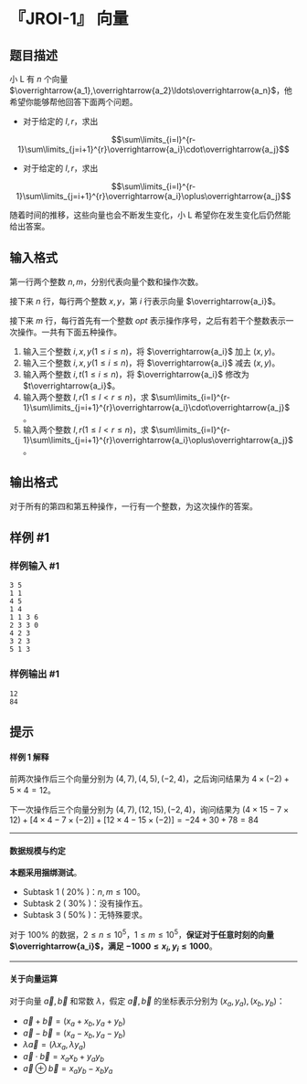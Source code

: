 # 『JROI-1』  向量

## 题目描述

小 L 有 $n$ 个向量 $\overrightarrow{a_1},\overrightarrow{a_2}\ldots\overrightarrow{a_n}$，他希望你能够帮他回答下面两个问题。

+ 对于给定的 $l,r$，求出 

$$\sum\limits_{i=l}^{r-1}\sum\limits_{j=i+1}^{r}\overrightarrow{a_i}\cdot\overrightarrow{a_j}$$


+ 对于给定的 $l,r$，求出 

$$\sum\limits_{i=l}^{r-1}\sum\limits_{j=i+1}^{r}\overrightarrow{a_i}\oplus\overrightarrow{a_j}$$

随着时间的推移，这些向量也会不断发生变化，小 L 希望你在发生变化后仍然能给出答案。

## 输入格式

第一行两个整数 $n,m$，分别代表向量个数和操作次数。  

接下来 $n$ 行，每行两个整数 $x,y$，第 $i$ 行表示向量 $\overrightarrow{a_i}$。  

接下来 $m$ 行，每行首先有一个整数 $opt$ 表示操作序号，之后有若干个整数表示一次操作。一共有下面五种操作。

1. 输入三个整数 $i,x,y(1\leq i\leq n)$，将 $\overrightarrow{a_i}$ 加上 $(x,y)$。
1. 输入三个整数 $i,x,y(1\leq i\leq n)$，将 $\overrightarrow{a_i}$ 减去 $(x,y)$。
1. 输入两个整数 $i,t(1\leq i\leq n)$，将 $\overrightarrow{a_i}$ 修改为 $t\overrightarrow{a_i}$。
1. 输入两个整数 $l,r(1\leq l<r\leq n)$，求 $\sum\limits_{i=l}^{r-1}\sum\limits_{j=i+1}^{r}\overrightarrow{a_i}\cdot\overrightarrow{a_j}$。
1. 输入两个整数 $l,r(1\leq l<r\leq n)$，求 $\sum\limits_{i=l}^{r-1}\sum\limits_{j=i+1}^{r}\overrightarrow{a_i}\oplus\overrightarrow{a_j}$。

## 输出格式

对于所有的第四和第五种操作，一行有一个整数，为这次操作的答案。

## 样例 #1

### 样例输入 #1
```
3 5
1 1
4 5
1 4
1 1 3 6
2 3 3 0
4 2 3
3 2 3
5 1 3
```

### 样例输出 #1

```
12
84
```

## 提示

#### 样例 1 解释

前两次操作后三个向量分别为 $(4,7),(4,5),(-2,4)$，之后询问结果为 $4 \times(-2)+5\times4=12$。

下一次操作后三个向量分别为 $(4,7),(12,15),(-2,4)$，询问结果为 $(4\times15-7\times12)+[4\times4-7\times(-2)]+[12\times4-15\times(-2)]=-24+30+78=84$

-----------
#### 数据规模与约定
**本题采用捆绑测试**。
+ Subtask 1 ( $20\%$ )：$n,m\leq 100$。
+ Subtask 2 ( $30\%$ )：没有操作五。
+ Subtask 3 ( $50\%$ )：无特殊要求。

对于 $100\%$ 的数据，$2\leq n\leq 10^5$，$1\leq m\leq 10^5$，**保证对于任意时刻的向量 $\overrightarrow{a_i}$，满足 $-1000\leq x_i,y_i\leq 1000$**。

-----------
#### 关于向量运算

对于向量 $\overrightarrow{a},\overrightarrow{b}$ 和常数 $\lambda$，假定 $\overrightarrow{a},\overrightarrow{b}$ 的坐标表示分别为 $(x_a,y_a),(x_b,y_b)$：

+ $\overrightarrow{a}+\overrightarrow{b}=(x_a+x_b,y_a+y_b)$  
+ $\overrightarrow{a}-\overrightarrow{b}=(x_a-x_b,y_a-y_b)$  
+ $\lambda\overrightarrow{a}=(\lambda x_a,\lambda y_a)$  
+ $\overrightarrow{a}\cdot\overrightarrow{b}=x_ax_b+y_ay_b$  
+ $\overrightarrow{a}\oplus\overrightarrow{b}=x_ay_b-x_by_a$  
